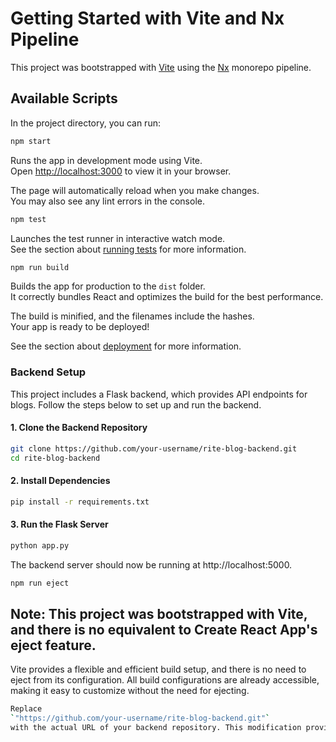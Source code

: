 # Getting Started with Vite and Nx Pipeline

This project was bootstrapped with [Vite](https://vitejs.dev/) using the [Nx](https://nx.dev/) monorepo pipeline.

## Available Scripts

In the project directory, you can run:

```bash
npm start
```

Runs the app in development mode using Vite.\
Open [http://localhost:3000](http://localhost:3000) to view it in your browser.

The page will automatically reload when you make changes.\
You may also see any lint errors in the console.

```bash
npm test
```

Launches the test runner in interactive watch mode.\
See the section about [running tests](https://vitejs.dev/guide/testing) for more information.

```bash
npm run build
```

Builds the app for production to the `dist` folder.\
It correctly bundles React and optimizes the build for the best performance.

The build is minified, and the filenames include the hashes.\
Your app is ready to be deployed!

See the section about [deployment](https://vitejs.dev/guide/build.html) for more information.

### Backend Setup

This project includes a Flask backend, which provides API endpoints for blogs. Follow the steps below to set up and run the backend.

#### 1. Clone the Backend Repository

```bash
git clone https://github.com/your-username/rite-blog-backend.git
cd rite-blog-backend
```
#### 2. Install Dependencies
```bash
pip install -r requirements.txt
```
#### 3. Run the Flask Server
```bash
python app.py
```
The backend server should now be running at http://localhost:5000.
```bash
npm run eject
```
## Note: This project was bootstrapped with Vite, and there is no equivalent to Create React App's eject feature.

Vite provides a flexible and efficient build setup, and there is no need to eject from its configuration. All build configurations are already accessible, making it easy to customize without the need for ejecting.


```bash
Replace 
`"https://github.com/your-username/rite-blog-backend.git"`
with the actual URL of your backend repository. This modification provides clear instructions on how to set up and run the Flask backend along with the React frontend.
```
